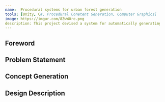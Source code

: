```yaml
---
name:  Procedural systems for urban forest generation
tools: [Unity, C#, Procedural Conetent Generation, Computer Graphics]
image: https://imgur.com/8ZwW0re.png
description: This project devised a system for automatically generating trees in vegetated areas using satellite imagery.
---
```


## Foreword



## Problem Statement



## Concept Generation



## Design Description
